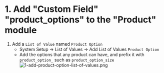 # 1. Add "Custom Field" "product_options" to the "Product" module

1. Add a ```List of Value``` named ```Product Option```
    - System Setup -> List of Values -> Add List of Values ```Product Option```
    - Add the options that any product can have, and prefix it with ```product_option_``` such as ```product_option_size```
    ![1-add-product-option-list-of-values.png](https://bitbucket.org/repo/qEd965M/images/1707896004-1-add-product-option-list-of-values.png)